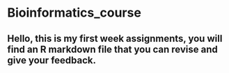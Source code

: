 # Bioinformatics_course
## Hello, this is my first week assignments, you will find an R markdown file that you can revise and give your feedback.
